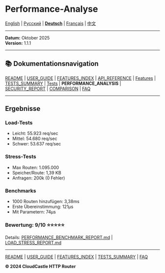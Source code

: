 # Performance-Analyse

[English](../en/PERFORMANCE_ANALYSIS.md) | [Русский](../ru/PERFORMANCE_ANALYSIS.md) | [**Deutsch**](PERFORMANCE_ANALYSIS.md) | [Français](../fr/PERFORMANCE_ANALYSIS.md) | [中文](../zh/PERFORMANCE_ANALYSIS.md)

---

**Datum:** Oktober 2025  
**Version:** 1.1.1

---

## 📚 Dokumentationsnavigation

[README](../../README.md) | [USER_GUIDE](USER_GUIDE.md) | [FEATURES_INDEX](FEATURES_INDEX.md) | [API_REFERENCE](API_REFERENCE.md) | [Features](features/) | [TESTS_SUMMARY](TESTS_SUMMARY.md) | [Tests](tests/) | **PERFORMANCE_ANALYSIS** | [SECURITY_REPORT](SECURITY_REPORT.md) | [COMPARISON](COMPARISON.md) | [FAQ](FAQ.md)

---

## Ergebnisse

### Load-Tests
- Leicht: 55.923 req/sec
- Mittel: 54.680 req/sec  
- Schwer: 53.637 req/sec

### Stress-Tests
- Max Routen: 1.095.000
- Speicher/Route: 1,39 KB
- Anfragen: 200k (0 Fehler)

### Benchmarks
- 1000 Routen hinzufügen: 3,38ms
- Erste Übereinstimmung: 121μs
- Mit Parametern: 74μs

### Bewertung: 9/10 ⭐⭐⭐⭐⭐

Details: [PERFORMANCE_BENCHMARK_REPORT.md](tests/PERFORMANCE_BENCHMARK_REPORT.md) | [LOAD_STRESS_REPORT.md](tests/LOAD_STRESS_REPORT.md)

---

[README](../../README.md) | [USER_GUIDE](USER_GUIDE.md) | [FEATURES_INDEX](FEATURES_INDEX.md) | [TESTS_SUMMARY](TESTS_SUMMARY.md) | [FAQ](FAQ.md)

**© 2024 CloudCastle HTTP Router**